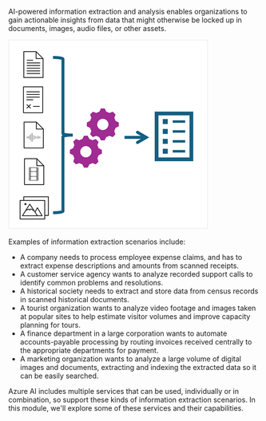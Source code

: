 AI-powered information extraction and analysis enables organizations to gain actionable insights from data that might otherwise be locked up in documents, images, audio files, or other assets.

![Diagram of information being extracted from documents.](../media/information-extraction.png)

Examples of information extraction scenarios include:
- A company needs to process employee expense claims, and has to extract expense descriptions and amounts from scanned receipts.
- A customer service agency wants to analyze recorded support calls to identify common problems and resolutions.
- A historical society needs to extract and store data from census records in scanned historical documents.
- A tourist organization wants to analyze video footage and images taken at popular sites to help estimate visitor volumes and improve capacity planning for tours.
- A finance department in a large corporation wants to automate accounts-payable processing by routing invoices received centrally to the appropriate departments for payment.
- A marketing organization wants to analyze a large volume of digital images and documents, extracting and indexing the extracted data so it can be easily searched.

Azure AI includes multiple services that can be used, individually or in combination, so support these kinds of information extraction scenarios. In this module, we'll explore some of these services and their capabilities.
